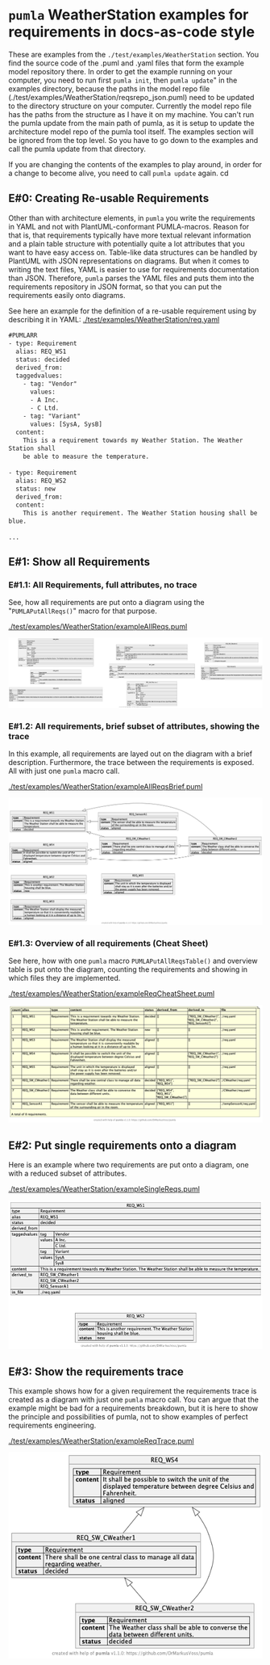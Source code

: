 # `pumla` WeatherStation examples for requirements in docs-as-code style
These are examples from the `./test/examples/WeatherStation` section. You find the
source code of the .puml and .yaml files that form the example model repository
there. In order to get the example running on your computer, you need
to run first `pumla init`, then `pumla update`" in the examples directory, 
because the paths in the model repo file (./test/examples/WeatherStation/reqsrepo_json.puml)
need to be updated to the directory structure on your computer. Currently
the model repo file has the paths from the structure as I have it on my
machine. You can't run the pumla update from the main path of pumla, as
it is setup to update the architecture model repo of the pumla tool itself.
The examples section will be ignored from the top level. So you have to go
down to the examples and call the pumla update from that directory.

If you are changing the contents of the examples to play around, in order for a
change to become alive, you need to call `pumla update` again. cd 

## E#0: Creating Re-usable Requirements
Other than with architecture elements, in `pumla` you write the requirements in YAML and not
with PlantUML-conformant PUMLA-macros. Reason for that is, that requirements typically have
more textual relevant information and a plain table structure with potentially quite a lot
attributes that you want to have easy access on. Table-like data structures can be handled by PlantUML
with JSON representations on diagrams. But when it comes to writing the text files, YAML is easier
to use for requirements documentation than JSON. Therefore, `pumla` parses the YAML files and
puts them into the requirements repository in JSON format, so that you can put the requirements 
easily onto diagrams.

See here an example for the definition of a re-usable requirement using by describing
it in YAML:
[./test/examples/WeatherStation/req.yaml](test/examples/WeatherStation/req.yaml)

```
#PUMLARR
- type: Requirement
  alias: REQ_WS1
  status: decided
  derived_from:
  taggedvalues:
    - tag: "Vendor"
      values:
      - A Inc.
      - C Ltd.
    - tag: "Variant"
      values: [SysA, SysB]
  content:
    This is a requirement towards my Weather Station. The Weather Station shall
    be able to measure the temperature.

- type: Requirement
  alias: REQ_WS2
  status: new
  derived_from:
  content:
    This is another requirement. The Weather Station housing shall be blue.

...
```


## E#1: Show all Requirements
### E#1.1: All Requirements, full attributes, no trace
See, how all requirements are put onto a diagram using the "`PUMLAPutAllReqs()`" macro for that
purpose.

[./test/examples/WeatherStation/exampleAllReqs.puml](test/examples/WeatherStation/exampleAllReqs.puml)

![](test/examples/WeatherStation/pics/exampleAllReqs.png)

### E#1.2: All requirements, brief subset of attributes, showing the trace
In this example, all requirements are layed out on the diagram with a brief description. Furthermore,
the trace between the requirements is exposed. All with just one `pumla` macro call.

[./test/examples/WeatherStation/exampleAllReqsBrief.puml](test/examples/WeatherStation/exampleAllReqsBrief.puml)

![](test/examples/WeatherStation/pics/exampleAllReqsBrief.png)
### E#1.3: Overview of all requirements (Cheat Sheet)
See here, how with one `pumla` macro `PUMLAPutAllReqsTable()`  and overview table is put onto
the diagram, counting the requirements and showing in which files they are implemented.

[./test/examples/WeatherStation/exampleReqCheatSheet.puml](test/examples/WeatherStation/exampleReqCheatSheet.puml)

![](test/examples/WeatherStation/pics/exampleReqCheatSheet.png)

## E#2: Put single requirements onto a diagram
Here is an example where two requirements are put onto a diagram, one with a reduced subset of
attributes. 

[./test/examples/WeatherStation/exampleSingleReqs.puml](test/examples/WeatherStation/exampleSingleReqs.puml)

![](test/examples/WeatherStation/pics/exampleSingleReqs.png)

## E#3: Show the requirements trace 
This example shows how for a given requirement the requirements trace is created as a diagram with just one
`pumla` macro call. You can
argue that the example might be bad for a requirements breakdown, but it is here to show the principle
and possibilities of pumla, not to show examples of perfect requirements engineering.

[./test/examples/WeatherStation/exampleReqTrace.puml](test/examples/WeatherStation/exampleReqTrace.puml)

![](test/examples/WeatherStation/pics/exampleReqTrace.png)